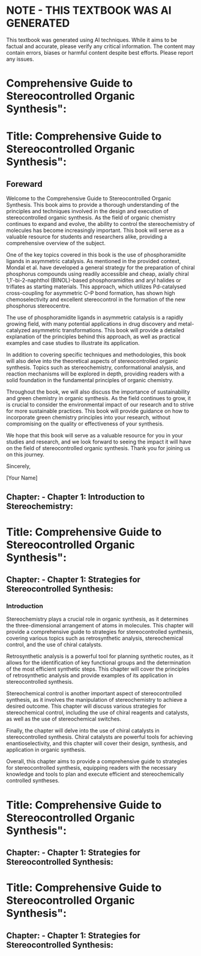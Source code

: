 # NOTE - THIS TEXTBOOK WAS AI GENERATED

This textbook was generated using AI techniques. While it aims to be factual and accurate, please verify any critical information. The content may contain errors, biases or harmful content despite best efforts. Please report any issues.

# Comprehensive Guide to Stereocontrolled Organic Synthesis":


# Title: Comprehensive Guide to Stereocontrolled Organic Synthesis":

## Foreward

Welcome to the Comprehensive Guide to Stereocontrolled Organic Synthesis. This book aims to provide a thorough understanding of the principles and techniques involved in the design and execution of stereocontrolled organic synthesis. As the field of organic chemistry continues to expand and evolve, the ability to control the stereochemistry of molecules has become increasingly important. This book will serve as a valuable resource for students and researchers alike, providing a comprehensive overview of the subject.

One of the key topics covered in this book is the use of phosphoramidite ligands in asymmetric catalysis. As mentioned in the provided context, Mondal et al. have developed a general strategy for the preparation of chiral phosphorus compounds using readily accessible and cheap, axially chiral 1,1′-bi-2-naphthol (BINOL)-based phosphoramidites and aryl halides or triflates as starting materials. This approach, which utilizes Pd-catalysed cross-coupling for asymmetric C–P bond formation, has shown high chemoselectivity and excellent stereocontrol in the formation of the new phosphorus stereocentre.

The use of phosphoramidite ligands in asymmetric catalysis is a rapidly growing field, with many potential applications in drug discovery and metal-catalyzed asymmetric transformations. This book will provide a detailed explanation of the principles behind this approach, as well as practical examples and case studies to illustrate its application.

In addition to covering specific techniques and methodologies, this book will also delve into the theoretical aspects of stereocontrolled organic synthesis. Topics such as stereochemistry, conformational analysis, and reaction mechanisms will be explored in depth, providing readers with a solid foundation in the fundamental principles of organic chemistry.

Throughout the book, we will also discuss the importance of sustainability and green chemistry in organic synthesis. As the field continues to grow, it is crucial to consider the environmental impact of our research and to strive for more sustainable practices. This book will provide guidance on how to incorporate green chemistry principles into your research, without compromising on the quality or effectiveness of your synthesis.

We hope that this book will serve as a valuable resource for you in your studies and research, and we look forward to seeing the impact it will have on the field of stereocontrolled organic synthesis. Thank you for joining us on this journey.

Sincerely,

[Your Name]


## Chapter: - Chapter 1: Introduction to Stereochemistry:




# Title: Comprehensive Guide to Stereocontrolled Organic Synthesis":

## Chapter: - Chapter 1: Strategies for Stereocontrolled Synthesis:

### Introduction

Stereochemistry plays a crucial role in organic synthesis, as it determines the three-dimensional arrangement of atoms in molecules. This chapter will provide a comprehensive guide to strategies for stereocontrolled synthesis, covering various topics such as retrosynthetic analysis, stereochemical control, and the use of chiral catalysts.

Retrosynthetic analysis is a powerful tool for planning synthetic routes, as it allows for the identification of key functional groups and the determination of the most efficient synthetic steps. This chapter will cover the principles of retrosynthetic analysis and provide examples of its application in stereocontrolled synthesis.

Stereochemical control is another important aspect of stereocontrolled synthesis, as it involves the manipulation of stereochemistry to achieve a desired outcome. This chapter will discuss various strategies for stereochemical control, including the use of chiral reagents and catalysts, as well as the use of stereochemical switches.

Finally, the chapter will delve into the use of chiral catalysts in stereocontrolled synthesis. Chiral catalysts are powerful tools for achieving enantioselectivity, and this chapter will cover their design, synthesis, and application in organic synthesis.

Overall, this chapter aims to provide a comprehensive guide to strategies for stereocontrolled synthesis, equipping readers with the necessary knowledge and tools to plan and execute efficient and stereochemically controlled syntheses. 


# Title: Comprehensive Guide to Stereocontrolled Organic Synthesis":

## Chapter: - Chapter 1: Strategies for Stereocontrolled Synthesis:




# Title: Comprehensive Guide to Stereocontrolled Organic Synthesis":

## Chapter: - Chapter 1: Strategies for Stereocontrolled Synthesis:



